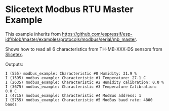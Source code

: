 # Slicetext Modbus RTU Master Example

This example inherits from https://github.com/espressif/esp-idf/blob/master/examples/protocols/modbus/serial/mb_master.

Shows how to read all 6 characteristics from TH-MB-XXX-DS sensors from [Slicetex](https://slicetex.com/).

Outputs:

    I (555) modbus_example: Characteristic #0 Humidity: 31.9 %
    I (1595) modbus_example: Characteristic #1 Temperature: 27.1 C
    I (2635) modbus_example: Characteristic #2 Humidity calibration: 0.0 %
    I (3675) modbus_example: Characteristic #3 Temperature Calibration: 0.0 C
    I (4715) modbus_example: Characteristic #4 ModBus address: 1
    I (5755) modbus_example: Characteristic #5 ModBus baud rate: 4800 bauds
